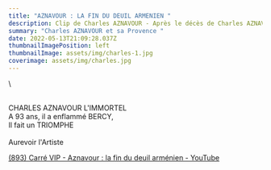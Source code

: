 ```yaml
---
title: "AZNAVOUR : LA FIN DU DEUIL ARMENIEN "
description: Clip de Charles AZNAVOUR - Après le décès de Charles AZNAVOUR
summary: "Charles AZNAVOUR et sa Provence "
date: 2022-05-13T21:09:28.037Z
thumbnailImagePosition: left
thumbnailImage: assets/img/charles-1.jpg
coverimage: assets/img/charles.jpg
---
```

<!--StartFragment-->\
\
CHARLES AZNAVOUR L'IMMORTEL \
A 93 ans, il a enflammé BERCY, \
Il fait un TRIOMPHE \
\
Aurevoir l'Artiste 

[(893) Carré VIP - Aznavour : la fin du deuil arménien - YouTube](https://www.youtube.com/watch?v=7DyDNOLY0bE)

<!--EndFragment-->